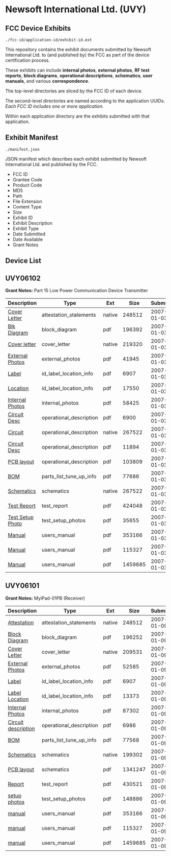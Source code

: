 # Newsoft International Ltd. (UVY)
## FCC Device Exhibits

```
./fcc-id/application-id/exhibit-id.ext
```

This repository contains the exhibit documents submitted by Newsoft International Ltd. to (and published by) the FCC as part of the device certification process.

These exhibits can include **internal photos**, **external photos**, **RF test reports**, **block diagrams**, **operational descriptions**, **schematics**, **user manuals**, and various **correspondence**.

The top-level directories are sliced by the FCC ID of each device.

The second-level directories are named according to the application UUIDs. *Each FCC ID includes one or more application.*

Within each application directory are the exhibits submitted with that application. 

## Exhibit Manifest

```
./manifest.json
```

JSON manifest which describes each exhibit submitted by Newsoft International Ltd. and published by the FCC.

- FCC ID
- Grantee Code
- Product Code
- MD5
- Path
- File Extension
- Content Type
- Size
- Exhibit ID
- Exhibit Description
- Exhibit Type
- Date Submitted
- Date Available
- Grant Notes

## Device List
## UVY06102
**Grant Notes:** Part 15 Low Power Communication Device Transmitter

| Description | Type | Ext | Size | Submitted | Available |
| ----------- | ---- | --- | ---- | --------- | --------- |
| [Cover Letter](UVY06102/fa76c8681647398870593be9d67cc8a4/743672.native) | attestation_statements | native | 248512 | 2007-01-03 | 2007-01-03 |
| [Blk Diagram](UVY06102/fa76c8681647398870593be9d67cc8a4/743661.pdf) | block_diagram | pdf | 196392 | 2007-01-03 | 2007-01-03 |
| [Cover letter](UVY06102/fa76c8681647398870593be9d67cc8a4/743671.native) | cover_letter | native | 219320 | 2007-01-03 | 2007-01-03 |
| [External Photos](UVY06102/fa76c8681647398870593be9d67cc8a4/743666.pdf) | external_photos | pdf | 41945 | 2007-01-03 | 2007-01-03 |
| [Label](UVY06102/fa76c8681647398870593be9d67cc8a4/743667.pdf) | id_label_location_info | pdf | 6907 | 2007-01-03 | 2007-01-03 |
| [Location](UVY06102/fa76c8681647398870593be9d67cc8a4/743670.pdf) | id_label_location_info | pdf | 17550 | 2007-01-03 | 2007-01-03 |
| [Internal Photos](UVY06102/fa76c8681647398870593be9d67cc8a4/743669.pdf) | internal_photos | pdf | 58425 | 2007-01-03 | 2007-01-03 |
| [Circuit Desc](UVY06102/fa76c8681647398870593be9d67cc8a4/743663.pdf) | operational_description | pdf | 6900 | 2007-01-03 | 2007-01-03 |
| [Circuit](UVY06102/fa76c8681647398870593be9d67cc8a4/743664.native) | operational_description | native | 267522 | 2007-01-03 | 2007-01-03 |
| [Circuit Desc](UVY06102/fa76c8681647398870593be9d67cc8a4/743665.pdf) | operational_description | pdf | 11894 | 2007-01-03 | 2007-01-03 |
| [PCB layout](UVY06102/fa76c8681647398870593be9d67cc8a4/743678.pdf) | operational_description | pdf | 103809 | 2007-01-03 | 2007-01-03 |
| [BOM](UVY06102/fa76c8681647398870593be9d67cc8a4/743662.pdf) | parts_list_tune_up_info | pdf | 77686 | 2007-01-03 | 2007-01-03 |
| [Schematics](UVY06102/fa76c8681647398870593be9d67cc8a4/743664.native) | schematics | native | 267522 | 2007-01-03 | 2007-01-03 |
| [Test Report](UVY06102/fa76c8681647398870593be9d67cc8a4/743668.pdf) | test_report | pdf | 424048 | 2007-01-03 | 2007-01-03 |
| [Test Setup Photo](UVY06102/fa76c8681647398870593be9d67cc8a4/743677.pdf) | test_setup_photos | pdf | 35655 | 2007-01-03 | 2007-01-03 |
| [Manual](UVY06102/fa76c8681647398870593be9d67cc8a4/743673.pdf) | users_manual | pdf | 353166 | 2007-01-03 | 2007-01-03 |
| [Manual](UVY06102/fa76c8681647398870593be9d67cc8a4/743674.pdf) | users_manual | pdf | 115327 | 2007-01-03 | 2007-01-03 |
| [Manual](UVY06102/fa76c8681647398870593be9d67cc8a4/743675.pdf) | users_manual | pdf | 1459685 | 2007-01-03 | 2007-01-03 |
## UVY06101
**Grant Notes:** MyiPad-01PB (Receiver)

| Description | Type | Ext | Size | Submitted | Available |
| ----------- | ---- | --- | ---- | --------- | --------- |
| [Attestation](UVY06101/20014427624745e5589f6fdce6fc7177/743672.native) | attestation_statements | native | 248512 | 2007-01-09 | 2007-01-09 |
| [Block Diagram](UVY06101/20014427624745e5589f6fdce6fc7177/745660.pdf) | block_diagram | pdf | 196252 | 2007-01-09 | 2007-01-09 |
| [Cover Letter](UVY06101/20014427624745e5589f6fdce6fc7177/745669.native) | cover_letter | native | 209531 | 2007-01-09 | 2007-01-09 |
| [External Photos](UVY06101/20014427624745e5589f6fdce6fc7177/745664.pdf) | external_photos | pdf | 52585 | 2007-01-09 | 2007-01-09 |
| [Label](UVY06101/20014427624745e5589f6fdce6fc7177/745665.pdf) | id_label_location_info | pdf | 6907 | 2007-01-09 | 2007-01-09 |
| [Label Location](UVY06101/20014427624745e5589f6fdce6fc7177/745668.pdf) | id_label_location_info | pdf | 13373 | 2007-01-09 | 2007-01-09 |
| [Internal Photos](UVY06101/20014427624745e5589f6fdce6fc7177/745667.pdf) | internal_photos | pdf | 87302 | 2007-01-09 | 2007-01-09 |
| [Circuit description](UVY06101/20014427624745e5589f6fdce6fc7177/745663.pdf) | operational_description | pdf | 6986 | 2007-01-09 | 2007-01-09 |
| [BOM](UVY06101/20014427624745e5589f6fdce6fc7177/745662.pdf) | parts_list_tune_up_info | pdf | 77568 | 2007-01-09 | 2007-01-09 |
| [Schematics](UVY06101/20014427624745e5589f6fdce6fc7177/745661.native) | schematics | native | 199302 | 2007-01-09 | 2007-01-09 |
| [PCB layout](UVY06101/20014427624745e5589f6fdce6fc7177/745674.pdf) | schematics | pdf | 1341247 | 2007-01-09 | 2007-01-09 |
| [Report](UVY06101/20014427624745e5589f6fdce6fc7177/745666.pdf) | test_report | pdf | 430521 | 2007-01-09 | 2007-01-09 |
| [setup photos](UVY06101/20014427624745e5589f6fdce6fc7177/745675.pdf) | test_setup_photos | pdf | 148886 | 2007-01-09 | 2007-01-09 |
| [manual](UVY06101/20014427624745e5589f6fdce6fc7177/743673.pdf) | users_manual | pdf | 353166 | 2007-01-09 | 2007-01-09 |
| [manual](UVY06101/20014427624745e5589f6fdce6fc7177/743674.pdf) | users_manual | pdf | 115327 | 2007-01-09 | 2007-01-09 |
| [manual](UVY06101/20014427624745e5589f6fdce6fc7177/743675.pdf) | users_manual | pdf | 1459685 | 2007-01-09 | 2007-01-09 |
